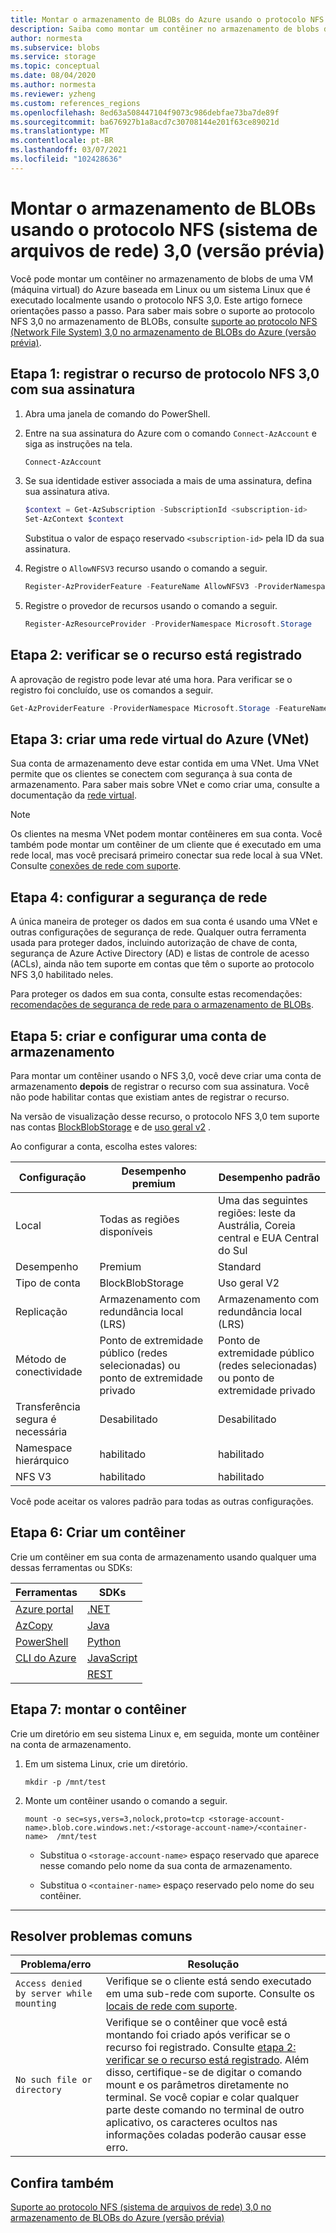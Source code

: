```yaml
---
title: Montar o armazenamento de BLOBs do Azure usando o protocolo NFS 3,0 (visualização) | Microsoft Docs
description: Saiba como montar um contêiner no armazenamento de blobs de uma VM (máquina virtual) do Azure ou um cliente que é executado localmente usando o protocolo NFS 3,0.
author: normesta
ms.subservice: blobs
ms.service: storage
ms.topic: conceptual
ms.date: 08/04/2020
ms.author: normesta
ms.reviewer: yzheng
ms.custom: references_regions
ms.openlocfilehash: 8ed63a508447104f9073c986debfae73ba7de89f
ms.sourcegitcommit: ba676927b1a8acd7c30708144e201f63ce89021d
ms.translationtype: MT
ms.contentlocale: pt-BR
ms.lasthandoff: 03/07/2021
ms.locfileid: "102428636"
---
```

# <a name="mount-blob-storage-by-using-the-network-file-system-nfs-30-protocol-preview"></a>Montar o armazenamento de BLOBs usando o protocolo NFS (sistema de arquivos de rede) 3,0 (versão prévia)

Você pode montar um contêiner no armazenamento de blobs de uma VM (máquina virtual) do Azure baseada em Linux ou um sistema Linux que é executado localmente usando o protocolo NFS 3,0. Este artigo fornece orientações passo a passo. Para saber mais sobre o suporte ao protocolo NFS 3,0 no armazenamento de BLOBs, consulte [suporte ao protocolo NFS (Network File System) 3,0 no armazenamento de BLOBs do Azure (versão prévia)](network-file-system-protocol-support.md).

## <a name="step-1-register-the-nfs-30-protocol-feature-with-your-subscription"></a>Etapa 1: registrar o recurso de protocolo NFS 3,0 com sua assinatura

1. Abra uma janela de comando do PowerShell. 

2. Entre na sua assinatura do Azure com o comando `Connect-AzAccount` e siga as instruções na tela.

   ```powershell
   Connect-AzAccount
   ```

3. Se sua identidade estiver associada a mais de uma assinatura, defina sua assinatura ativa.

   ```powershell
   $context = Get-AzSubscription -SubscriptionId <subscription-id>
   Set-AzContext $context
   ```
   
   Substitua o valor de espaço reservado `<subscription-id>` pela ID da sua assinatura.

4. Registre o `AllowNFSV3` recurso usando o comando a seguir.

   ```powershell
   Register-AzProviderFeature -FeatureName AllowNFSV3 -ProviderNamespace Microsoft.Storage 
   ```

5. Registre o provedor de recursos usando o comando a seguir.
    
   ```powershell
   Register-AzResourceProvider -ProviderNamespace Microsoft.Storage   
   ```

## <a name="step-2-verify-that-the-feature-is-registered"></a>Etapa 2: verificar se o recurso está registrado 

A aprovação de registro pode levar até uma hora. Para verificar se o registro foi concluído, use os comandos a seguir.

```powershell
Get-AzProviderFeature -ProviderNamespace Microsoft.Storage -FeatureName AllowNFSV3
```

## <a name="step-3-create-an-azure-virtual-network-vnet"></a>Etapa 3: criar uma rede virtual do Azure (VNet)

Sua conta de armazenamento deve estar contida em uma VNet. Uma VNet permite que os clientes se conectem com segurança à sua conta de armazenamento. Para saber mais sobre VNet e como criar uma, consulte a documentação da [rede virtual](../../virtual-network/index.yml).

> [!NOTE]
> Os clientes na mesma VNet podem montar contêineres em sua conta. Você também pode montar um contêiner de um cliente que é executado em uma rede local, mas você precisará primeiro conectar sua rede local à sua VNet. Consulte [conexões de rede com suporte](network-file-system-protocol-support.md#supported-network-connections).

## <a name="step-4-configure-network-security"></a>Etapa 4: configurar a segurança de rede

A única maneira de proteger os dados em sua conta é usando uma VNet e outras configurações de segurança de rede. Qualquer outra ferramenta usada para proteger dados, incluindo autorização de chave de conta, segurança de Azure Active Directory (AD) e listas de controle de acesso (ACLs), ainda não tem suporte em contas que têm o suporte ao protocolo NFS 3,0 habilitado neles. 

Para proteger os dados em sua conta, consulte estas recomendações: [recomendações de segurança de rede para o armazenamento de BLOBs](security-recommendations.md#networking).

## <a name="step-5-create-and-configure-a-storage-account"></a>Etapa 5: criar e configurar uma conta de armazenamento

Para montar um contêiner usando o NFS 3,0, você deve criar uma conta de armazenamento **depois** de registrar o recurso com sua assinatura. Você não pode habilitar contas que existiam antes de registrar o recurso. 

Na versão de visualização desse recurso, o protocolo NFS 3,0 tem suporte nas contas [BlockBlobStorage](../blobs/storage-blob-create-account-block-blob.md) e de [uso geral v2](../common/storage-account-overview.md#general-purpose-v2-accounts) .

Ao configurar a conta, escolha estes valores:

|Configuração | Desempenho premium | Desempenho padrão  
|----|---|---|
|Local|Todas as regiões disponíveis |Uma das seguintes regiões: leste da Austrália, Coreia central e EUA Central do Sul   
|Desempenho|Premium| Standard
|Tipo de conta|BlockBlobStorage| Uso geral V2
|Replicação|Armazenamento com redundância local (LRS)| Armazenamento com redundância local (LRS)
|Método de conectividade|Ponto de extremidade público (redes selecionadas) ou ponto de extremidade privado |Ponto de extremidade público (redes selecionadas) ou ponto de extremidade privado
|Transferência segura é necessária|Desabilitado|Desabilitado
|Namespace hierárquico|habilitado|habilitado
|NFS V3|habilitado |habilitado 

Você pode aceitar os valores padrão para todas as outras configurações. 

## <a name="step-6-create-a-container"></a>Etapa 6: Criar um contêiner

Crie um contêiner em sua conta de armazenamento usando qualquer uma dessas ferramentas ou SDKs:

|Ferramentas|SDKs|
|---|---|
|[Azure portal](https://portal.azure.com)|[.NET](data-lake-storage-directory-file-acl-dotnet.md#create-a-container)|
|[AzCopy](../common/storage-use-azcopy-v10.md#transfer-data)|[Java](data-lake-storage-directory-file-acl-java.md)|
|[PowerShell](data-lake-storage-directory-file-acl-powershell.md#create-a-container)|[Python](data-lake-storage-directory-file-acl-python.md#create-a-container)|
|[CLI do Azure](data-lake-storage-directory-file-acl-cli.md#create-a-container)|[JavaScript](data-lake-storage-directory-file-acl-javascript.md)|
||[REST](/rest/api/storageservices/create-container)|

## <a name="step-7-mount-the-container"></a>Etapa 7: montar o contêiner

Crie um diretório em seu sistema Linux e, em seguida, monte um contêiner na conta de armazenamento.

1. Em um sistema Linux, crie um diretório.

   ```
   mkdir -p /mnt/test
   ```

2. Monte um contêiner usando o comando a seguir.

   ```
   mount -o sec=sys,vers=3,nolock,proto=tcp <storage-account-name>.blob.core.windows.net:/<storage-account-name>/<container-name>  /mnt/test
   ```

   - Substitua o `<storage-account-name>` espaço reservado que aparece nesse comando pelo nome da sua conta de armazenamento.  

   - Substitua o `<container-name>` espaço reservado pelo nome do seu contêiner.

---

## <a name="resolve-common-issues"></a>Resolver problemas comuns

|Problema/erro | Resolução|
|---|---|
|`Access denied by server while mounting`|Verifique se o cliente está sendo executado em uma sub-rede com suporte. Consulte os [locais de rede com suporte](network-file-system-protocol-support.md#supported-network-connections).|
|`No such file or directory`| Verifique se o contêiner que você está montando foi criado após verificar se o recurso foi registrado. Consulte [etapa 2: verificar se o recurso está registrado](#step-2-verify-that-the-feature-is-registered). Além disso, certifique-se de digitar o comando mount e os parâmetros diretamente no terminal. Se você copiar e colar qualquer parte deste comando no terminal de outro aplicativo, os caracteres ocultos nas informações coladas poderão causar esse erro.|

## <a name="see-also"></a>Confira também

[Suporte ao protocolo NFS (sistema de arquivos de rede) 3,0 no armazenamento de BLOBs do Azure (versão prévia)](network-file-system-protocol-support.md)
